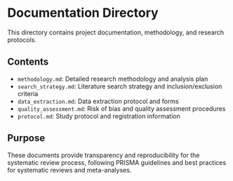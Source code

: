 # Documentation Directory

This directory contains project documentation, methodology, and research protocols.

## Contents

- `methodology.md`: Detailed research methodology and analysis plan
- `search_strategy.md`: Literature search strategy and inclusion/exclusion criteria
- `data_extraction.md`: Data extraction protocol and forms
- `quality_assessment.md`: Risk of bias and quality assessment procedures
- `protocol.md`: Study protocol and registration information

## Purpose

These documents provide transparency and reproducibility for the systematic review process, following PRISMA guidelines and best practices for systematic reviews and meta-analyses.
